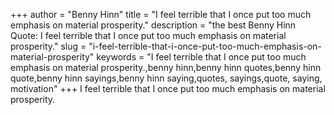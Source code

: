 +++
author = "Benny Hinn"
title = "I feel terrible that I once put too much emphasis on material prosperity."
description = "the best Benny Hinn Quote: I feel terrible that I once put too much emphasis on material prosperity."
slug = "i-feel-terrible-that-i-once-put-too-much-emphasis-on-material-prosperity"
keywords = "I feel terrible that I once put too much emphasis on material prosperity.,benny hinn,benny hinn quotes,benny hinn quote,benny hinn sayings,benny hinn saying,quotes, sayings,quote, saying, motivation"
+++
I feel terrible that I once put too much emphasis on material prosperity.
